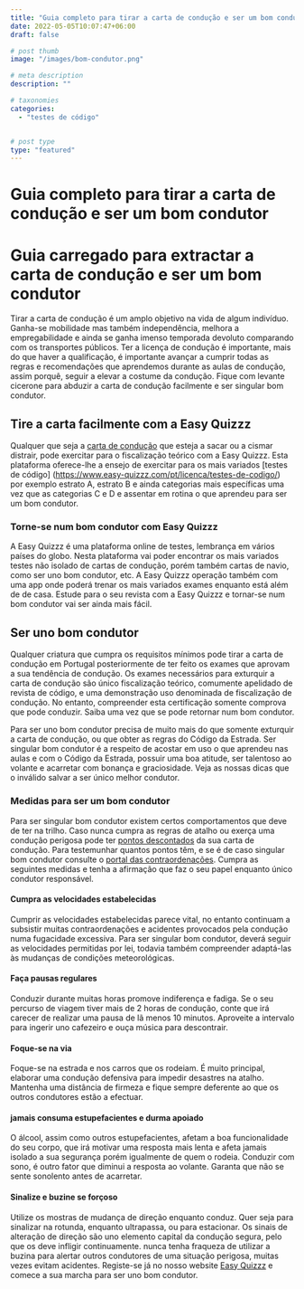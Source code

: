 ```yaml
---
title: "Guia completo para tirar a carta de condução e ser um bom condutor"
date: 2022-05-05T10:07:47+06:00
draft: false

# post thumb
image: "/images/bom-condutor.png"

# meta description
description: ""

# taxonomies
categories:
  - "testes de código"


# post type
type: "featured"
---
```


# Guia completo para tirar a carta de condução e ser um bom condutor

# Guia carregado para extractar a carta de condução e ser um bom condutor
Tirar a carta de condução é um amplo objetivo na vida de algum indivíduo. Ganha-se mobilidade mas também independência, melhora a empregabilidade e ainda se ganha imenso temporada devoluto comparando com os transportes públicos. Ter a licença de condução é importante, mais do que haver a qualificação, é importante avançar a cumprir todas as regras e recomendações que aprendemos durante as aulas de condução, assim porquê, seguir a elevar a costume da condução.
Fique com levante cicerone para abduzir a carta de condução facilmente e ser singular bom condutor.
## Tire a carta facilmente com a Easy Quizzz



Qualquer que seja a [carta de condução](https://www.easy-quizzz.com/pt/licenca/) que esteja a sacar ou a cismar distrair, pode exercitar para o fiscalização teórico com a Easy Quizzz. Esta plataforma oferece-lhe a ensejo de exercitar para os mais variados [testes de código] (https://www.easy-quizzz.com/pt/licenca/testes-de-codigo/) por exemplo estrato A, estrato B e ainda categorias mais específicas uma vez que as categorias C e D e assentar em rotina o que aprendeu para ser um bom condutor.

### Torne-se num bom condutor com Easy Quizzz
A Easy Quizzz é uma plataforma online de testes, lembrança em vários países do globo. Nesta plataforma vai poder encontrar os mais variados testes não isolado de cartas de condução, porém também cartas de navio, como ser uno bom condutor, etc. A Easy Quizzz operação também com uma app onde poderá trenar os mais variados exames enquanto está além de de casa.
Estude para o seu revista com a Easy Quizzz e tornar-se num bom condutor vai ser ainda mais fácil.
## Ser uno bom condutor


Qualquer criatura que cumpra os requisitos mínimos pode tirar a carta de condução em Portugal posteriormente de ter feito os exames que aprovam a sua tendência de condução. Os exames necessários para exturquir a carta de condução são único fiscalização teórico, comumente apelidado de revista de código, e uma demonstração uso denominada de fiscalização de condução. No entanto, compreender esta certificação somente comprova que pode conduzir. Saiba uma vez que se pode retornar num bom condutor.
 
Para ser uno bom condutor precisa de muito mais do que somente exturquir a carta de condução, ou que obter as regras do Código da Estrada. Ser singular bom condutor é a respeito de acostar em uso o que aprendeu nas aulas e com o Código da Estrada, possuir uma boa atitude, ser talentoso ao volante e acarretar com bonança e graciosidade. Veja as nossas dicas que o inválido salvar a ser único melhor condutor.
### Medidas para ser um bom condutor
Para ser singular bom condutor existem certos comportamentos que deve de ter na trilho. Caso nunca cumpra as regras de atalho ou exerça uma condução perigosa pode ter [pontos descontados](www.acp.pt/servicos/carta-de-conducao/carta-por-pontos) da sua carta de condução. Para testemunhar quantos pontos têm, e se é de caso singular bom condutor consulte o [portal das contraordenações](www.portalcontraordenacoes.ansr.pt). Cumpra as seguintes medidas e tenha a afirmação que faz o seu papel enquanto único condutor responsável.
#### Cumpra as velocidades estabelecidas
Cumprir as velocidades estabelecidas parece vital, no entanto continuam a subsistir muitas contraordenações e acidentes provocados pela condução numa fugacidade excessiva. Para ser singular bom condutor, deverá seguir as velocidades permitidas por lei, todavia também compreender adaptá-las às mudanças de condições meteorológicas.
#### Faça pausas regulares
Conduzir durante muitas horas promove indiferença e fadiga. Se o seu percurso de viagem tiver mais de 2 horas de condução, conte que irá carecer de realizar uma pausa de lã menos 10 minutos. Aproveite a intervalo para ingerir uno cafezeiro e ouça música para descontrair.
#### Foque-se na via
Foque-se na estrada e nos carros que os rodeiam. É muito principal, elaborar uma condução defensiva para impedir desastres na atalho. Mantenha uma distância de firmeza e fique sempre deferente ao que os outros condutores estão a efectuar.
#### jamais consuma estupefacientes e durma apoiado
O álcool, assim como outros estupefacientes, afetam a boa funcionalidade do seu corpo, que irá motivar uma resposta mais lenta e afeta jamais isolado a sua segurança porém igualmente de quem o rodeia. Conduzir com sono, é outro fator que diminui a resposta ao volante. Garanta que não se sente sonolento antes de acarretar.
 
#### Sinalize e buzine se forçoso
Utilize os mostras de mudança de direção enquanto conduz. Quer seja para sinalizar na rotunda, enquanto ultrapassa, ou para estacionar. Os sinais de alteração de direção são uno elemento capital da condução segura, pelo que os deve infligir continuamente. nunca tenha fraqueza de utilizar a buzina para alertar outros condutores de uma situação perigosa, muitas vezes evitam acidentes.
Registe-se já no nosso website [Easy Quizzz](http://easy-quizzz.com/it) e comece a sua marcha para ser uno bom condutor.
